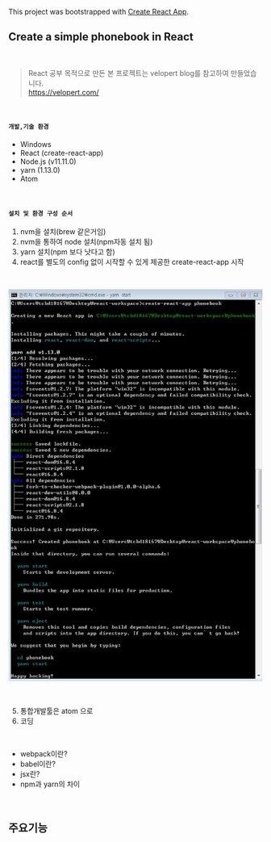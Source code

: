 This project was bootstrapped with [Create React App](https://github.com/facebook/create-react-app).

## Create a simple phonebook in React

<br/>

> React 공부 목적으로 만든 본 프로젝트는 velopert blog를 참고하여 만들었습니다.  
> https://velopert.com/

<br/>

#### `개발,기술 환경`  

- Windows  
- React (create-react-app)  
- Node.js (v11.11.0)  
- yarn (1.13.0)  
- Atom  

<br/>

#### `설치 및 환경 구성 순서`  

1. nvm을 설치(brew 같은거임)
2. nvm을 통하여 node 설치(npm자동 설치 됨)
3. yarn 설치(npm 보다 낫다고 함)
4. react를 별도의 config 없이 시작할 수 있게 제공한 create-react-app 시작

<br/>

![react](./public/images/cmd-create-react-app.JPG)

<br/>
  
5. 통합개발툴은 atom 으로
7. 코딩

<br/>

- webpack이란?
- babel이란?
- jsx란?
- npm과 yarn의 차이

<br/>


## 주요기능
